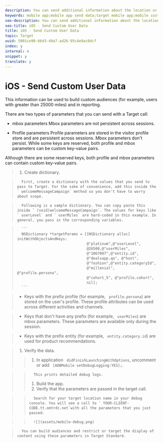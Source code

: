 ```yaml
---
description: You can send additional information about the location or the user to Target as name-value pairs.
keywords: mobile app;mobile app send data;target mobile app;mobile custom user data;mobile app custom data
seo-description: You can send additional information about the location or the user to Target as name-value pairs.
seo-title: iOS - Send Custom User Data
title: iOS - Send Custom User Data
topic: Target
uuid: 5001ce90-66d3-49a7-ad26-95c4e9ac0dcf
index: y
internal: n
snippet: y
translate: y
---
```


# iOS - Send Custom User Data

This information can be used to build custom audiences (for example, users with greater than 25000 miles) and in reporting. 

There are two types of parameters that you can send with a Target call: 


* mbox parameters Mbox parameters are not persistent across sessions. 

* Profile parameters Profile parameters are stored in the visitor profile store and are persistent across sessions. Mbox parameters don't persist. While some keys are reserved, both profile and mbox parameters can be custom key-value pairs. 



Although there are some reserved keys, both profile and mbox parameters can contain custom key-value pairs. 

>1. Create dictionary.

>       First, create a dictionary with the values that you send to pass to Target. For the sake of convenience, add this inside the ` welcomeMessageCampaign` method so you don't have to worry about scope. 

>       Following is a sample dictionary. You can copy paste this inside ` (void)welcomeMessageCampaign`. The values for keys like ` userLevel` and ` userMiles` are hard-coded in this example. In general, you pass in the corresponding variables. 

>    
>       ```
>       NSDictionary *targetParams = [[NSDictionary alloc] initWithObjectsAndKeys: 
>                                     @"platinum",@"userLevel", 
>                                     @26500,@"userMiles", 
>                                     @"1067007",@"entity.id", 
>                                     @"dealsapp.qa", @"host", 
>                                     @"fashion",@"entity.categoryId", 
>                                     @"millenial", @"profile.persona", 
>                                     @"cohort_5", @"profile.cohort", 
>                                     nil];
>       ```


>    
>    * Keys with the prefix profile (for example, ` profile.persona`) are stored on the user's profile. These profile attributes can be used across different activities and channels. 

>    * Keys that don't have any prefix (for example, ` userMiles`) are mbox parameters. These parameters are available only during the session. 

>    * Keys with the prefix entity (for example, ` entity.category.id`) are used for product recommendations.

>1. Verify the data.
>   >1. In application ` didFinishLaunchingWithOptions`, uncomment or add ` [ADBMobile setDebugLogging:YES];`.

>   >       This prints detailed debug logs. 
>   >1. Build the app.
>   >1. Verify that the parameters are passed in the target call.

>   >       Search for your target location name in your debug console. You will see a call to ` YOUR-CLIENT-CODE.tt.omtrdc.net`with all the parameters that you just passed. 

>   >       ![](assets/mobile-debug.png) 

>       You can build audiences and restrict or target the display of content using these parameters in Target Standard. 
